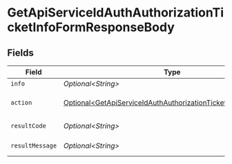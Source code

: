 # GetApiServiceIdAuthAuthorizationTicketInfoFormResponseBody


## Fields

| Field                                                                                                                                              | Type                                                                                                                                               | Required                                                                                                                                           | Description                                                                                                                                        |
| -------------------------------------------------------------------------------------------------------------------------------------------------- | -------------------------------------------------------------------------------------------------------------------------------------------------- | -------------------------------------------------------------------------------------------------------------------------------------------------- | -------------------------------------------------------------------------------------------------------------------------------------------------- |
| `info`                                                                                                                                             | *Optional\<String>*                                                                                                                                | :heavy_minus_sign:                                                                                                                                 | Information about the ticket.                                                                                                                      |
| `action`                                                                                                                                           | [Optional\<GetApiServiceIdAuthAuthorizationTicketInfoFormAction>](../../models/operations/GetApiServiceIdAuthAuthorizationTicketInfoFormAction.md) | :heavy_minus_sign:                                                                                                                                 | The result of the `/auth/authorization/ticket/info` API call.                                                                                      |
| `resultCode`                                                                                                                                       | *Optional\<String>*                                                                                                                                | :heavy_minus_sign:                                                                                                                                 | The code which represents the result of the API call.                                                                                              |
| `resultMessage`                                                                                                                                    | *Optional\<String>*                                                                                                                                | :heavy_minus_sign:                                                                                                                                 | A short message which explains the result of the API call.                                                                                         |
